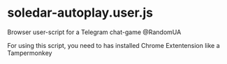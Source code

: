 # soledar-autoplay.user.js
Browser user-script for a Telegram chat-game @RandomUA

For using this script, you need to has installed Chrome Extentension like a <a hreef ="https://chrome.google.com/webstore/detail/tampermonkey/dhdgffkkebhmkfjojejmpbldmpobfkfo">Tampermonkey</a>
